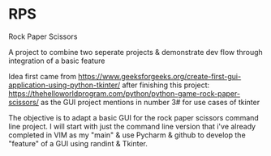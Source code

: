 # RPS
Rock Paper Scissors


A project to combine two seperate projects & demonstrate dev flow through integration of a basic feature

Idea first came from https://www.geeksforgeeks.org/create-first-gui-application-using-python-tkinter/
after finishing this project: https://thehelloworldprogram.com/python/python-game-rock-paper-scissors/ as the GUI project mentions in number 3# for use cases of tkinter

The objective is to adapt a basic GUI for the rock paper scissors command line project. 
I will start with just the command line version that i've already completed in VIM as my "main" & use Pycharm & github to develop the "feature" of a GUI using randint & Tkinter. 
